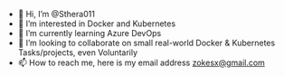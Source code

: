 - 👋 Hi, I’m @Sthera011
- 👀 I’m interested in Docker and Kubernetes 
- 🌱 I’m currently learning Azure DevOps
- 💞️ I’m looking to collaborate on small real-world Docker & Kubernetes Tasks/projects, even Voluntarily  
- 📫 How to reach me, here is my email address zokesx@gmail.com

<!---
Sthera011/Sthera011 is a ✨ special ✨ repository because its `README.md` (this file) appears on your GitHub profile.
You can click the Preview link to take a look at your changes.
--->
